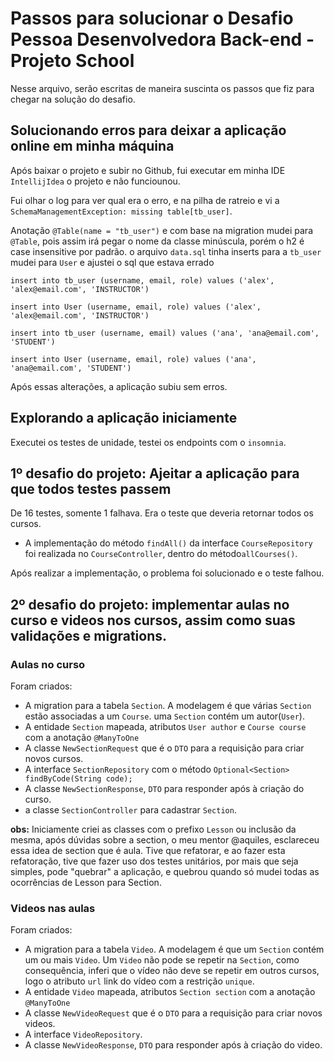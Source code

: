 # Passos para solucionar o Desafio Pessoa Desenvolvedora Back-end - Projeto School

Nesse arquivo, serão escritas de maneira suscinta os passos que fiz para chegar na solução do desafio.

## Solucionando erros para deixar a aplicação online em minha máquina

Após baixar o projeto e subir no Github, fui executar em minha IDE `IntellijIdea` o projeto e não funciounou.

Fui olhar o log para ver qual era o erro, e na pilha de ratreio e vi
a `SchemaManagementException: missing table[tb_user]`.

Anotação `@Table(name = "tb_user")` e com base na migration mudei para `@Table`, pois assim irá pegar o nome da classe
minúscula, porém o h2 é case insensitive por padrão.
o arquivo `data.sql` tinha inserts para a `tb_user` mudei para `User` e ajustei o sql que estava errado

`insert into tb_user (username, email, role) values ('alex', 'alex@email.com', 'INSTRUCTOR')`

`insert into User (username, email, role) values ('alex', 'alex@email.com', 'INSTRUCTOR')`

`insert into tb_user (username, email) values ('ana', 'ana@email.com', 'STUDENT')`

`insert into User (username, email, role) values ('ana', 'ana@email.com', 'STUDENT')`

Após essas alterações, a aplicação subiu sem erros.

## Explorando a aplicação iniciamente

Executei os testes de unidade, testei os endpoints com o `insomnia`.

## 1º desafio do projeto: Ajeitar a aplicação para que todos testes passem

De 16 testes, somente 1 falhava.
Era o teste que deveria retornar todos os cursos.

- A implementação do método `findAll()` da interface `CourseRepository` foi realizada no `CourseController`, dentro do
  método`allCourses()`.

Após realizar a implementação, o problema foi solucionado e o teste falhou.

## 2º desafio do projeto: implementar aulas no curso e videos nos cursos, assim como suas validações e migrations.

### Aulas no curso

Foram criados:

- A migration para a tabela `Section`. A modelagem é que várias `Section` estão associadas a um `Course`.
  uma `Section` contém um autor(`User`).
- A entidade `Section` mapeada, atributos `User author` e `Course course` com a anotação `@ManyToOne`
- A classe `NewSectionRequest` que é o `DTO` para a requisição para criar novos cursos.
- A interface `SectionRepository` com o método `Optional<Section> findByCode(String code);`
- A classe `NewSectionResponse`, `DTO` para responder após à criação do curso.
- a classe `SectionController` para cadastrar `Section`. 

**obs:** Iniciamente criei as classes com o prefixo `Lesson` ou inclusão da mesma, após dúvidas sobre a section, o meu
mentor @aquiles, esclareceu essa idea de section que é aula. Tive que refatorar, e ao fazer esta refatoração, tive que fazer uso dos
testes unitários, por mais que seja simples, pode "quebrar" a aplicação, e quebrou quando só mudei todas as ocorrências
de Lesson para Section.

### Videos nas aulas

Foram criados:

- A migration para a tabela `Video`. A modelagem é que um `Section` contém um ou mais `Video`.
  Um `Video` não pode se repetir na `Section`, como consequência, inferi que o vídeo não deve se repetir em outros
  cursos, logo o atributo `url` link do vídeo com a restrição `unique`.
- A entidade `Video` mapeada, atributos `Section section` com a anotação `@ManyToOne`
- A classe `NewVideoRequest` que é o `DTO` para a requisição para criar novos videos.
- A interface `VideoRepository`.
- A classe `NewVideoResponse`, `DTO` para responder após à criação do video.









